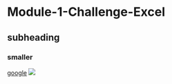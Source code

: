 # Module-1-Challenge-Excel

## subheading

### smaller

[google](www.google.com)
![](https://www.google.com/images/branding/googlelogo/1x/googlelogo_color_272x92dp.png)